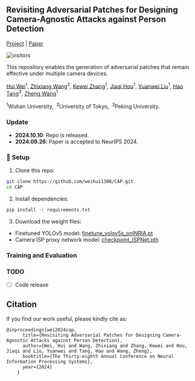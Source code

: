 ## Revisiting Adversarial Patches for Designing Camera-Agnostic Attacks against Person Detection
[Project](https://camera-agnostic.github.io/) | [Paper](https://nips.cc/virtual/2024/poster/96825)

![visitors](https://visitor-badge.laobi.icu/badge?page_id=weihui1308/CAP)

This repository enables the generation of adversarial patches that remain effective under multiple camera devices.

[Hui Wei](https://weihui1308.github.io/)<sup>1</sup>, [Zhixiang Wang](https://lightchaserx.github.io/)<sup>2</sup>, [Kewei Zhang](https://scholar.google.com/citations?user=cFk7BcAAAAAJ&hl=en)<sup>1</sup>, [Jiaqi Hou]()<sup>1</sup>, [Yuanwei Liu]()<sup>1</sup>, [Hao Tang](https://ha0tang.github.io/)<sup>3</sup>, [Zheng Wang](https://wangzwhu.github.io/home/)<sup>1</sup>

<sup>1</sup>Wuhan University,&nbsp;&nbsp;<sup>2</sup>University of Tokyo,&nbsp;&nbsp;<sup>3</sup>Peking University. 

### Update

- **2024.10.10**: Repo is released.
- **2024.09.26**: Paper is accepted to NeurIPS 2024.

### :toolbox: Setup
1. Clone this repo:
```bash
git clone https://github.com/weihui1308/CAP.git
cd CAP
```

2. Install dependencies:
```bash
pip install -r requirements.txt
```

3. Download the weight files:
- Finetuned YOLOv5 model: [finetune_yolov5s_onINRIA.pt](https://github.com/weihui1308/CAP/tree/main/assets/checkpoints)
- Camera ISP proxy network model: [checkpoint_ISPNet.pth](https://drive.google.com/file/d/1k9g42kr67ygfGAaPcyl6cVLaYNM-l30q/view?usp=sharing)

### Training and Evaluation


### TODO

- [ ] Code release

## Citation

If you find our work useful, please kindly cite as:
```
@inproceedings{wei2024cap,
      title={Revisiting Adversarial Patches for Designing Camera-Agnostic Attacks against Person Detection},
      author={Wei, Hui and Wang, Zhixiang and Zhang, Kewei and Hou, Jiaqi and Liu, Yuanwei and Tang, Hao and Wang, Zheng},
      booktitle={The Thirty-eighth Annual Conference on Neural Information Processing Systems},
      year={2024}
    }
```
